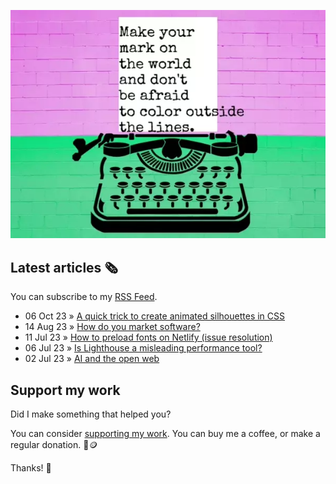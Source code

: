 ![animated image showing a typewriter typing out the following message: leave your mark on the world and dont be afraid to color outside of the lines. The word outside goes outside of the piece of paper](img/mark-on-the-world.webp)

## Latest articles 🗞️

You can subscribe to my [RSS Feed](https://www.roboleary.net/feed.xml).

<!-- BLOG:START -->
 - 06 Oct 23 » [A quick trick to create animated silhouettes in CSS](https://www.roboleary.net/webdev/2023/10/06/animated-silhouettes-css.html)
 - 14 Aug 23 » [How do you market software?](https://www.roboleary.net/webdev/2023/08/14/docs-marketing.html)
 - 11 Jul 23 » [How to preload fonts on Netlify &lpar;issue resolution&rpar;](https://www.roboleary.net/webdev/2023/07/11/preload-fonts-netlify.html)
 - 06 Jul 23 » [Is Lighthouse a misleading performance tool?](https://www.roboleary.net/webdev/2023/07/06/lighthouse-misleading.html)
 - 02 Jul 23 » [AI and the open web](https://www.roboleary.net/2023/07/02/ai-and-the-open-web.html)<!-- BLOG:END -->

## Support my work

Did I make something that helped you?

You can consider [supporting my work](https://ko-fi.com/roboleary). You can buy me a coffee, or make a regular donation. 🌈🪙

Thanks! 🙏
